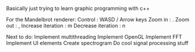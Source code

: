 Basically just trying to learn graphic programming with c++

For the Mandelbrot renderer:
  Control             : WASD / Arrow keys
  Zoom in             : .
  Zoom out            : ,
  Increase iteration  : m
  Decrease iteration  : n
  
Next to do:
  Implement multithreading
  Implement OpenGL
  Implement FFT
  Implement UI elements
  Create spectrogram
  Do cool signal processing stuff

